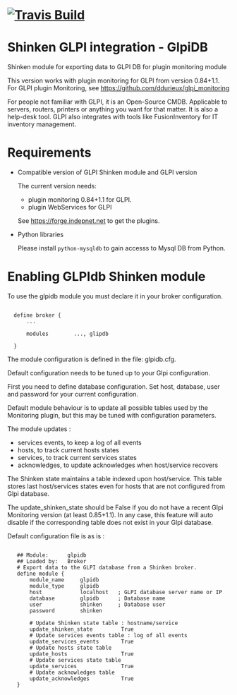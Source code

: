 <a href='https://travis-ci.org/shinken-monitoring/mod-glpidb'><img src='https://api.travis-ci.org/shinken-monitoring/mod-glpidb.svg?branch=master' alt='Travis Build'></a>
=================================
Shinken GLPI integration - GlpiDB
=================================

Shinken module for exporting data to GLPI DB for plugin monitoring module

This version works with plugin monitoring for GLPI from version 0.84+1.1.
For GLPI plugin Monitoring, see https://github.com/ddurieux/glpi_monitoring

For people not familiar with GLPI, it is an Open-Source CMDB. Applicable to servers, routers, printers or anything you want for that matter. It is also a help-desk tool. GLPI also integrates with tools like FusionInventory for IT inventory management.


Requirements 
=============

  - Compatible version of GLPI Shinken module and GLPI version

      The current version needs: 
       - plugin monitoring 0.84+1.1 for GLPI.
       - plugin WebServices for GLPI

       See https://forge.indepnet.net to get the plugins.


  - Python libraries
  
      Please install `python-mysqldb` to gain accesss to Mysql DB from Python.
      
      

Enabling GLPIdb Shinken module 
==============================

To use the glpidb module you must declare it in your broker configuration.

```

  define broker {
      ... 

      modules    	 ..., glipdb

  }
```

The module configuration is defined in the file: glpidb.cfg.

Default configuration needs to be tuned up to your Glpi configuration. 

First you need to define database configuration. Set host, database, user and password for your current configuration.

Default module behaviour is to update all possible tables used by the Monitoring plugin, but this may be tuned with configuration parameters.

The module updates : 

   - services events, to keep a log of all events
   - hosts, to track current hosts states
   - services, to track current services states
   - acknowledges, to update acknowledges when host/service recovers
   
The Shinken state maintains a table indexed upon host/service. This table stores last host/services states even for hosts that are not configured from Glpi database.

The update_shinken_state should be False if you do not have a recent Glpi Monitoring version (at least 0.85+1.1). In any case, this feature will auto disable if the corresponding table does not exist in your Glpi database.

Default configuration file is as is :
```

   ## Module:      glpidb
   ## Loaded by:   Broker
   # Export data to the GLPI database from a Shinken broker.
   define module {
       module_name     glpidb
       module_type     glpidb
       host            localhost   ; GLPI database server name or IP
       database        glpidb      ; Database name
       user            shinken     ; Database user
       password        shinken
       
       # Update Shinken state table : hostname/service
       update_shinken_state         True
       # Update services events table : log of all events
       update_services_events       True
       # Update hosts state table
       update_hosts                 True
       # Update services state table
       update_services              True
       # Update acknowledges table
       update_acknowledges          True
   }
```
